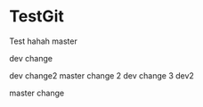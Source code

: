 # TestGit
Test
hahah master


dev change

dev change2 
master change 2 dev change 3   dev2

master  change

